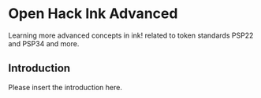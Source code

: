 # Open Hack Ink Advanced
Learning more advanced concepts in ink! related to token standards PSP22 and PSP34 and more.

## Introduction

Please insert the introduction here.
